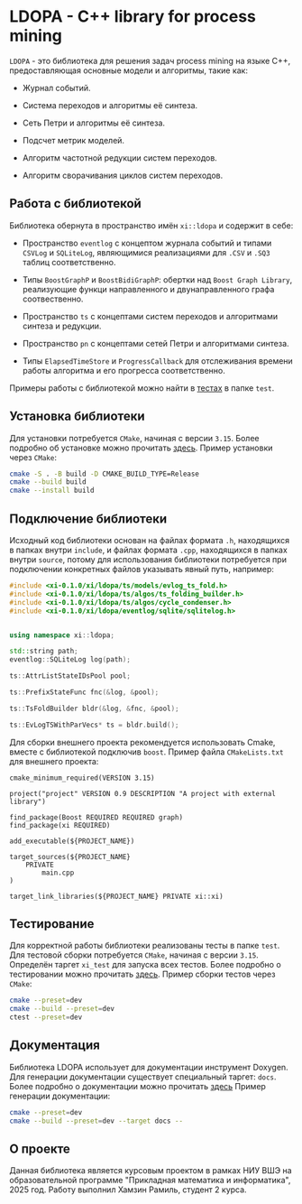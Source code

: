 # LDOPA - C++ library for process mining

`LDOPA` - это библиотека для решения задач process mining  на языке C++, предоставляющая основные модели и алгоритмы, такие как:

- Журнал событий.

- Система переходов и алгоритмы её синтеза.

- Сеть Петри и алгоритмы её синтеза.

- Подсчет метрик моделей.

- Алгоритм частотной редукции систем переходов.

- Алгоритм сворачивания циклов систем переходов.




## Работа с библиотекой

Библиотека обернута в пространство имён `xi::ldopa` и содержит в себе:

- Пространство `eventlog` c концептом журнала событий и типами `CSVLog` и `SQLiteLog`, являющимися реализациями для `.CSV` и `.SQ3` таблиц соответственно.

- Типы `BoostGraphP` и `BoostBidiGraphP`: обертки над `Boost Graph Library`, реализующие функци направленного и двунаправленного графа соотвественно.

- Пространство `ts` c концептами систем переходов и алгоритмами синтеза и редукции. 

- Пространство `pn` с концептами сетей Петри и алгоритмами синтеза.

- Типы `ElapsedTimeStore` и `ProgressCallback` для отслеживания времени работы алгоритма и его прогресса соответственно.

Примеры работы с библиотекой можно найти в [тестах](test) в папке `test`.

## Установка библиотеки

Для установки потребуется `CMake`, начиная с версии `3.15`. Более подробно об установке можно прочитать [здесь](BUILDING.md#install). Пример установки через `CMake`:
```sh
cmake -S . -B build -D CMAKE_BUILD_TYPE=Release
cmake --build build
cmake --install build
```

## Подключение библиотеки


Исходный код библиотеки основан на файлах формата `.h`, находящихся в папках внутри `include`, и файлах формата `.cpp`, находящихся в папках внутри `source`, потому для использования библиотеки потребуется при подключении конкретных файлов указывать явный путь, например:

```cpp
#include <xi-0.1.0/xi/ldopa/ts/models/evlog_ts_fold.h>
#include <xi-0.1.0/xi/ldopa/ts/algos/ts_folding_builder.h>
#include <xi-0.1.0/xi/ldopa/ts/algos/cycle_condenser.h>
#include <xi-0.1.0/xi/ldopa/eventlog/sqlite/sqlitelog.h>


using namespace xi::ldopa;

std::string path;
eventlog::SQLiteLog log(path);

ts::AttrListStateIDsPool pool;

ts::PrefixStateFunc fnc(&log, &pool);

ts::TsFoldBuilder bldr(&log, &fnc, &pool);

ts::EvLogTSWithParVecs* ts = bldr.build(); 
```

Для сборки внешнего проекта рекомендуется использовать Cmake, вместе с библиотекой подключив `boost`. Пример файла `CMakeLists.txt` для внешнего проекта:
```
cmake_minimum_required(VERSION 3.15)

project("project" VERSION 0.9 DESCRIPTION "A project with external library")

find_package(Boost REQUIRED REQUIRED graph)
find_package(xi REQUIRED)

add_executable(${PROJECT_NAME})

target_sources(${PROJECT_NAME}
    PRIVATE
        main.cpp
)

target_link_libraries(${PROJECT_NAME} PRIVATE xi::xi)
```

## Тестирование

Для корректной работы библиотеки реализованы тесты в папке `test`. Для тестовой сборки потребуется `CMake`, начиная с версии `3.15`. Определён таргет `xi_test` для запуска всех тестов. Более подробно о тестировании можно прочитать [здесь](HACKING.md#configure-build-and-test). Пример сборки тестов через `CMake`:
```sh
cmake --preset=dev
cmake --build --preset=dev
ctest --preset=dev
```

## Документация
Библиотека LDOPA использует для документации инструмент Doxygen. Для генерации документации существует специальный таргет: `docs`. 
Более подробно о документации можно прочитать [здесь](HACKING.md#docs)
Пример генерации документации:
```sh
cmake --preset=dev
cmake --build --preset=dev --target docs --
```

## О проекте

Данная библиотека является курсовым проектом в рамках НИУ ВШЭ на образовательной программе "Прикладная математика и информатика", 2025 год. Работу выполнил Хамзин Рамиль, студент 2 курса.